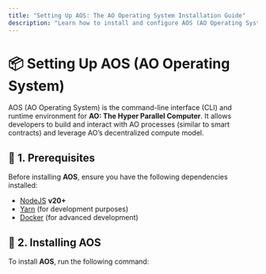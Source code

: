 ```yaml
---
title: "Setting Up AOS: The AO Operating System Installation Guide"
description: "Learn how to install and configure AOS (AO Operating System), the command-line interface for building and managing decentralized applications on the AO platform."
---
```


# 📦 Setting Up AOS (AO Operating System)

AOS (AO Operating System) is the command-line interface (CLI) and runtime environment for **AO: The Hyper Parallel Computer**. It allows developers to build and interact with AO processes (similar to smart contracts) and leverage AO’s decentralized compute model.

## 🚀 1. Prerequisites

Before installing **AOS**, ensure you have the following dependencies installed:

- [NodeJS](https://nodejs.org/) **v20+**  
- [Yarn](https://yarnpkg.com/) (for development purposes)  
- [Docker](https://www.docker.com/) (for advanced development)  

## 🔧 2. Installing AOS

To install **AOS**, run the following command:
